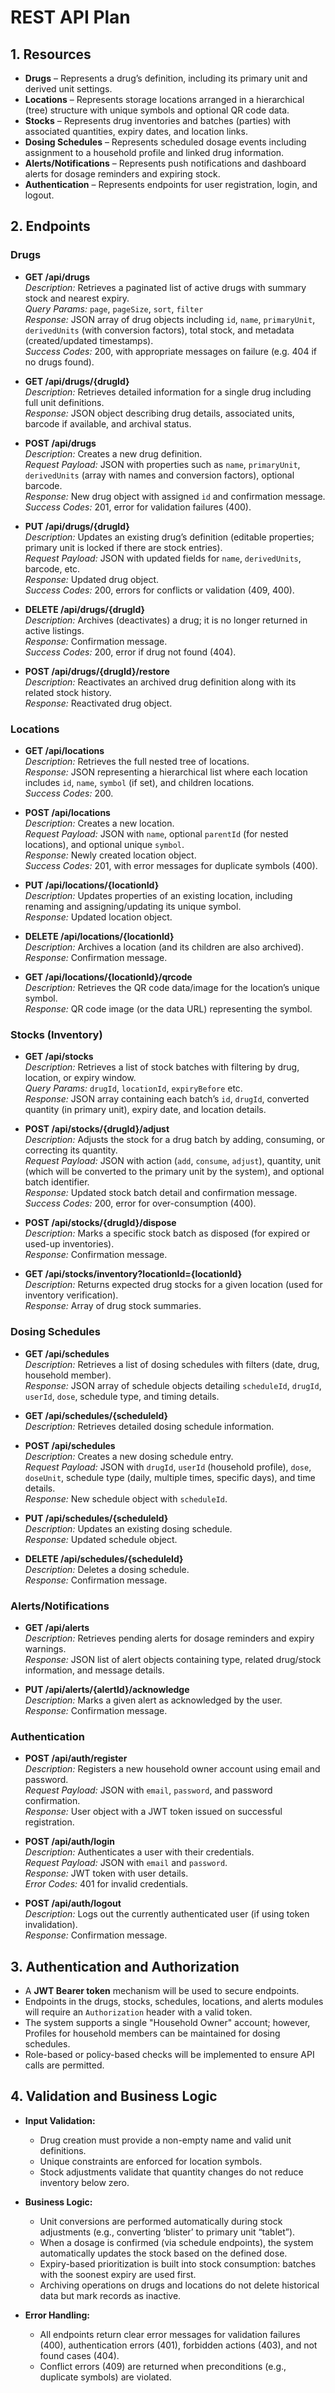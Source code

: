 ﻿# REST API Plan

## 1. Resources

- __Drugs__ – Represents a drug’s definition, including its primary unit and derived unit settings.
- __Locations__ – Represents storage locations arranged in a hierarchical (tree) structure with unique symbols and optional QR code data.
- __Stocks__ – Represents drug inventories and batches (parties) with associated quantities, expiry dates, and location links.
- __Dosing Schedules__ – Represents scheduled dosage events including assignment to a household profile and linked drug information.
- __Alerts/Notifications__ – Represents push notifications and dashboard alerts for dosage reminders and expiring stock.
- __Authentication__ – Represents endpoints for user registration, login, and logout.

## 2. Endpoints

### Drugs

- __GET /api/drugs__\
  *Description:* Retrieves a paginated list of active drugs with summary stock and nearest expiry.\
  *Query Params:* `page`, `pageSize`, `sort`, `filter`\
  *Response:* JSON array of drug objects including `id`, `name`, `primaryUnit`, `derivedUnits` (with conversion factors), total stock, and metadata (created/updated timestamps).\
  *Success Codes:* 200, with appropriate messages on failure (e.g. 404 if no drugs found).

- __GET /api/drugs/{drugId}__\
  *Description:* Retrieves detailed information for a single drug including full unit definitions.\
  *Response:* JSON object describing drug details, associated units, barcode if available, and archival status.

- __POST /api/drugs__\
  *Description:* Creates a new drug definition.\
  *Request Payload:* JSON with properties such as `name`, `primaryUnit`, `derivedUnits` (array with names and conversion factors), optional barcode.\
  *Response:* New drug object with assigned `id` and confirmation message.\
  *Success Codes:* 201, error for validation failures (400).

- __PUT /api/drugs/{drugId}__\
  *Description:* Updates an existing drug’s definition (editable properties; primary unit is locked if there are stock entries).\
  *Request Payload:* JSON with updated fields for `name`, `derivedUnits`, barcode, etc.\
  *Response:* Updated drug object.\
  *Success Codes:* 200, errors for conflicts or validation (409, 400).

- __DELETE /api/drugs/{drugId}__\
  *Description:* Archives (deactivates) a drug; it is no longer returned in active listings.\
  *Response:* Confirmation message.\
  *Success Codes:* 200, error if drug not found (404).

- __POST /api/drugs/{drugId}/restore__\
  *Description:* Reactivates an archived drug definition along with its related stock history.\
  *Response:* Reactivated drug object.

### Locations

- __GET /api/locations__\
  *Description:* Retrieves the full nested tree of locations.\
  *Response:* JSON representing a hierarchical list where each location includes `id`, `name`, `symbol` (if set), and children locations.\
  *Success Codes:* 200.

- __POST /api/locations__\
  *Description:* Creates a new location.\
  *Request Payload:* JSON with `name`, optional `parentId` (for nested locations), and optional unique `symbol`.\
  *Response:* Newly created location object.\
  *Success Codes:* 201, with error messages for duplicate symbols (400).

- __PUT /api/locations/{locationId}__\
  *Description:* Updates properties of an existing location, including renaming and assigning/updating its unique symbol.\
  *Response:* Updated location object.

- __DELETE /api/locations/{locationId}__\
  *Description:* Archives a location (and its children are also archived).\
  *Response:* Confirmation message.

- __GET /api/locations/{locationId}/qrcode__\
  *Description:* Retrieves the QR code data/image for the location’s unique symbol.\
  *Response:* QR code image (or the data URL) representing the symbol.

### Stocks (Inventory)

- __GET /api/stocks__\
  *Description:* Retrieves a list of stock batches with filtering by drug, location, or expiry window.\
  *Query Params:* `drugId`, `locationId`, `expiryBefore` etc.\
  *Response:* JSON array containing each batch’s `id`, `drugId`, converted quantity (in primary unit), expiry date, and location details.

- __POST /api/stocks/{drugId}/adjust__\
  *Description:* Adjusts the stock for a drug batch by adding, consuming, or correcting its quantity.\
  *Request Payload:* JSON with action (`add`, `consume`, `adjust`), quantity, unit (which will be converted to the primary unit by the system), and optional batch identifier.\
  *Response:* Updated stock batch detail and confirmation message.\
  *Success Codes:* 200, error for over-consumption (400).

- __POST /api/stocks/{drugId}/dispose__\
  *Description:* Marks a specific stock batch as disposed (for expired or used-up inventories).\
  *Response:* Confirmation message.

- __GET /api/stocks/inventory?locationId={locationId}__\
  *Description:* Returns expected drug stocks for a given location (used for inventory verification).\
  *Response:* Array of drug stock summaries.

### Dosing Schedules

- __GET /api/schedules__\
  *Description:* Retrieves a list of dosing schedules with filters (date, drug, household member).\
  *Response:* JSON array of schedule objects detailing `scheduleId`, `drugId`, `userId`, `dose`, schedule type, and timing details.

- __GET /api/schedules/{scheduleId}__\
  *Description:* Retrieves detailed dosing schedule information.

- __POST /api/schedules__\
  *Description:* Creates a new dosing schedule entry.\
  *Request Payload:* JSON with `drugId`, `userId` (household profile), `dose`, `doseUnit`, schedule type (daily, multiple times, specific days), and time details.\
  *Response:* New schedule object with `scheduleId`.

- __PUT /api/schedules/{scheduleId}__\
  *Description:* Updates an existing dosing schedule.\
  *Response:* Updated schedule object.

- __DELETE /api/schedules/{scheduleId}__\
  *Description:* Deletes a dosing schedule.\
  *Response:* Confirmation message.

### Alerts/Notifications

- __GET /api/alerts__\
  *Description:* Retrieves pending alerts for dosage reminders and expiry warnings.\
  *Response:* JSON list of alert objects containing type, related drug/stock information, and message details.

- __PUT /api/alerts/{alertId}/acknowledge__\
  *Description:* Marks a given alert as acknowledged by the user.\
  *Response:* Confirmation message.

### Authentication

- __POST /api/auth/register__\
  *Description:* Registers a new household owner account using email and password.\
  *Request Payload:* JSON with `email`, `password`, and password confirmation.\
  *Response:* User object with a JWT token issued on successful registration.

- __POST /api/auth/login__\
  *Description:* Authenticates a user with their credentials.\
  *Request Payload:* JSON with `email` and `password`.\
  *Response:* JWT token with user details.\
  *Error Codes:* 401 for invalid credentials.

- __POST /api/auth/logout__\
  *Description:* Logs out the currently authenticated user (if using token invalidation).\
  *Response:* Confirmation message.

## 3. Authentication and Authorization

- A __JWT Bearer token__ mechanism will be used to secure endpoints.
- Endpoints in the drugs, stocks, schedules, locations, and alerts modules will require an `Authorization` header with a valid token.
- The system supports a single "Household Owner" account; however, Profiles for household members can be maintained for dosing schedules.
- Role-based or policy-based checks will be implemented to ensure API calls are permitted.

## 4. Validation and Business Logic

- __Input Validation:__

    - Drug creation must provide a non-empty name and valid unit definitions.
    - Unique constraints are enforced for location symbols.
    - Stock adjustments validate that quantity changes do not reduce inventory below zero.

- __Business Logic:__

    - Unit conversions are performed automatically during stock adjustments (e.g., converting ‘blister’ to primary unit “tablet”).
    - When a dosage is confirmed (via schedule endpoints), the system automatically updates the stock based on the defined dose.
    - Expiry-based prioritization is built into stock consumption: batches with the soonest expiry are used first.
    - Archiving operations on drugs and locations do not delete historical data but mark records as inactive.

- __Error Handling:__

    - All endpoints return clear error messages for validation failures (400), authentication errors (401), forbidden actions (403), and not found cases (404).
    - Conflict errors (409) are returned when preconditions (e.g., duplicate symbols) are violated.
